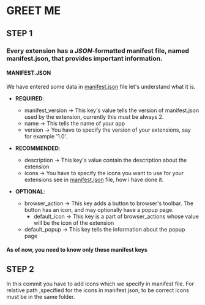 # GREET ME


 ## STEP 1

 ### Every extension has a *JSON*-formatted manifest file, named manifest.json, that provides important information.


 #### MANIFEST.JSON
 
 We have entered some data in [manifest.json](manifest.json) file let's understand what it is.
  - **REQUIRED**:
    - manifest_version -> This key's value tells the version of manifest.json used by the extension, currently this must be always 2.
    - name -> This tells the name of your app
    - version -> You have to specify the version of your extensions, say for example '1.0'.
 
  - **RECOMMENDED**:
    - description -> This key's value contain the description about the extension
    - icons -> You have to specify the icons you want to use for your extensions see in [manifest.json](manifest.json) file, how i have done it.	
 
  - **OPTIONAL**:
    - browser_action -> This key adds a button to browser's toolbar. The button has an icon, and may optionally have a popup page.
      - default_icon -> This key is a part of browser_actions whose value will be the icon of the extension
     - default_popup -> This key tells the information about the popup page
 #### As of now, you need to know only these manifest keys  

 
 ## STEP 2 
In this commit you have to add icons which we specify in manifest file. For relative path ,specified for the icons in manifest.json, to be correct icons must be in the same folder.
  